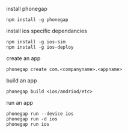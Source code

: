 
install phonegap
```
npm install -g phonegap
```
install ios specific dependancies
```
npm install -g ios-sim
npm install -g ios-deploy
```

create an app
```
phonegap create com.<companyname>.<appname>
```

build an app
```
phonegap build <ios/andriod/etc>
```

run an app
```
phonegap run --device ios
phonegap run -d ios
phonegap run ios
```

